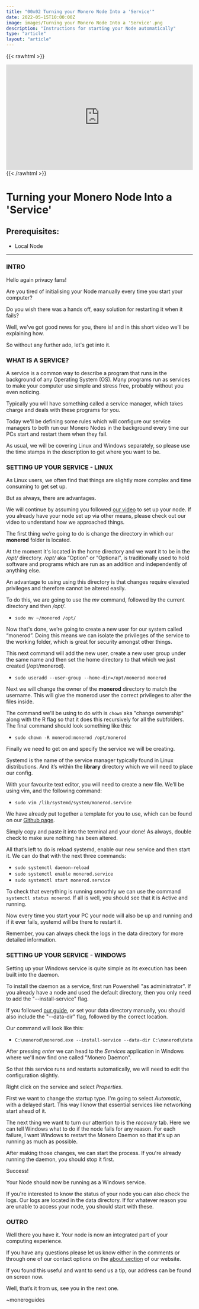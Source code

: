 ```yaml
---
title: "00x02 Turning your Monero Node Into a 'Service'"
date: 2022-05-15T10:00:00Z
image: images/Turning your Monero Node Into a 'Service'.png
description: "Instructions for starting your Node automatically"
type: "article"
layout: "article"
---
```

{{< rawhtml >}}<div style="position: relative; padding-bottom: 56.25%; height: 0; overflow: hidden;">
<iframe src="https://invidio.xamh.de/embed/vTNJWubZJks " style="position: absolute; top: 0; left: 0; width: 100%; height: 100%; border:0;" allowfullscreen title="01x04 Using Monero With Enhanced Privacy"></iframe></div>{{< /rawhtml >}}



# Turning your Monero Node Into a 'Service'

## Prerequisites:

* Local Node

<hr/>

### INTRO

Hello again privacy fans!

Are you tired of initialising your Node manually every time you start your computer?

Do you wish there was a hands off, easy solution for restarting it when it fails?

Well, we've got good news for you, there is! and in this short video we'll be explaining how.

So without any further ado, let's get into it.


### WHAT IS A SERVICE?

A service is a common way to describe a program that runs in the background of any Operating System (OS). Many programs run as services to make your computer use simple and stress free, probably without you even noticing.

Typically you will have something called a service manager, which takes charge and deals with these programs for you. 

Today we'll be defining some rules which will configure our service managers to both run our Monero Nodes in the background every time our PCs start and restart them when they fail.

As usual, we will be covering Linux and Windows separately, so please use the time stamps in the description to get where you want to be.


### SETTING UP YOUR SERVICE - LINUX

As Linux users, we often find that things are slightly more complex and time consuming to get set up. 

But as always, there are advantages.

We will continue by assuming you followed [our video](https://www.yewtu.be/watch?v=XonyYxjjfcg) to set up your node. If you already have your node set up via other means, please check out our video to understand how we approached things.

The first thing we’re going to do is change the directory in which our **monerod** folder is located. 

At the moment it's located in the home directory and we want it to be in the */opt/* directory. */opt/* aka “Option” or “Optional”, is traditionally used to hold software and programs which are run as an addition and independently of anything else.

An advantage to using using this directory is that changes require elevated privileges and therefore cannot be altered easily.

To do this, we are going to use the *mv* command, followed by the current directory and then */opt/*.

* `sudo mv ~/monerod /opt/`

Now that's done, we’re going to create a new user for our system called “monerod”. Doing this means we can isolate the privileges of the service to  the working folder, which is great for security amongst other things.

This next command will add the new user, create a new user group under the same name and then set the home directory to that which we just created (/opt/monerod).

* `sudo useradd --user-group --home-dir=/opt/monerod monerod`

Next we will change the owner of the **monerod** directory to match the username. This will give the monerod user the correct privileges to alter the files inside.

The command we'll be using to do with is `chown` aka "change ownership" along with the R flag so that it does this recursively for all the subfolders. The final command should look something like this:

* `sudo chown -R monerod:monerod /opt/monerod`

Finally we need to get on and specify the service we will be creating.

Systemd is the name of the service manager typically found in Linux distributions. And it’s within the **library** directory which we will need to place our config.

With your favourite text editor, you will need to create a new file. We’ll be using vim, and the following command:

* `sudo vim /lib/systemd/system/monerod.service`


We have already put together a template for you to use, which can be found on our [Github page](https://raw.githubusercontent.com/moneroguides/0x02-turning-your-node-into-a-service/main/monerod.service-template).

Simply copy and paste it into the terminal and your done! As always, double check to make sure nothing has been altered.

All that’s left to do is reload systemd, enable our new service and then start it. We can do that with the next three commands:

* `sudo systemctl daemon-reload`
* `sudo systemctl enable monerod.service`
* `sudo systemctl start monerod.service`

To check that everything is running smoothly we can use the command `systemctl status monerod`. If all is well, you should see that it is Active and running.

Now every time you start your PC your node will also be up and running and if it ever fails, systemd will be there to restart it.

Remember, you can always check the logs in the data directory for more detailed information.

### SETTING UP YOUR SERVICE - WINDOWS

Setting up your Windows service is quite simple as its execution has been built into the daemon.

To install the daemon as a service, first run Powershell "as administrator". If you already have a node and used the default directory, then you only need to add the "--install-service" flag.

If you followed [our guide](https://www.yewtu.be/watch?v=XonyYxjjfcg), or set your data directory manually, you should also include the "--data-dir" flag, followed by the correct location.

Our command will look like this:

* `C:\monerod\monerod.exe --install-service --data-dir C:\monerod\data`

After pressing *enter* we can head to the *Services* application in Windows where we'll now find one called "Monero Daemon".

So that this service runs and restarts automatically, we will need to edit the configuration slightly.

Right click on the service and select *Properties*.

First we want to change the startup type. I'm going to select *Automatic*, with a delayed start. This way I know that essential services like networking start ahead of it.

The next thing we want to turn our attention to is the *recovery* tab. Here we can tell Windows what to do if the node fails for any reason. For each failure, I want Windows to restart the Monero Daemon so that it's up an running as much as possible.

After making those changes, we can start the process. If you're already running the daemon, you should stop it first.

Success! 

Your Node should now be running as a Windows service.

If you're interested to know the status of your node you can also check the logs. Our logs are located in the data directory. If for whatever reason you are unable to access your node, you should start with these.

### OUTRO

Well there you have it. Your node is now an integrated part of your computing experience.

If you have any questions please let us know either in the comments or through one of our contact options on the [about section](https://moneroguides.org/about/) of our website.

If you found this useful and want to send us a tip, our address can be found on screen now. 

Well, that’s it from us, see you in the next one.

~moneroguides
